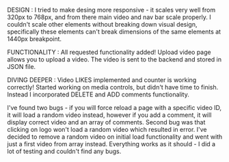DESIGN : I tried to make desing more responsive - it scales very well from 320px to 768px, and from there main video and nav bar scale properly. I couldn't scale other elements without breaking down visual design, specifically these elements can't break dimensions of the same elements at 1440px breakpoint.

FUNCTIONALITY : All requested functionality added! Upload video page allows you to upload a video. The video is sent to the backend and stored in JSON file. 

DIVING DEEPER : Video LIKES implemented and counter is working correctly! Started working on media controls, but didn't have time to finish. Instead I incorporated DELETE and ADD comments functionality.

I've found two bugs - if you will force reload a page with a specific video ID, it will load a random video instead, however if you add a comment, it will display correct video and an array of comments. Second bug was that clicking on logo won't load a random video which resulted in error. I've decided to remove a random video on initial load functionality and went with just a first video from array instead. Everything works as it should - I did a lot of testing and couldn't find any bugs.